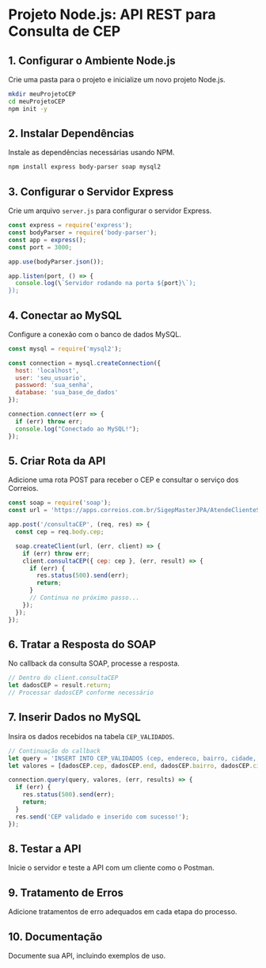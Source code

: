 
# Projeto Node.js: API REST para Consulta de CEP

## 1. Configurar o Ambiente Node.js
Crie uma pasta para o projeto e inicialize um novo projeto Node.js.
```bash
mkdir meuProjetoCEP
cd meuProjetoCEP
npm init -y
```

## 2. Instalar Dependências
Instale as dependências necessárias usando NPM.
```bash
npm install express body-parser soap mysql2
```

## 3. Configurar o Servidor Express
Crie um arquivo `server.js` para configurar o servidor Express.
```javascript
const express = require('express');
const bodyParser = require('body-parser');
const app = express();
const port = 3000;

app.use(bodyParser.json());

app.listen(port, () => {
  console.log(\`Servidor rodando na porta ${port}\`);
});
```

## 4. Conectar ao MySQL
Configure a conexão com o banco de dados MySQL.
```javascript
const mysql = require('mysql2');

const connection = mysql.createConnection({
  host: 'localhost',
  user: 'seu_usuario',
  password: 'sua_senha',
  database: 'sua_base_de_dados'
});

connection.connect(err => {
  if (err) throw err;
  console.log("Conectado ao MySQL!");
});
```

## 5. Criar Rota da API
Adicione uma rota POST para receber o CEP e consultar o serviço dos Correios.
```javascript
const soap = require('soap');
const url = 'https://apps.correios.com.br/SigepMasterJPA/AtendeClienteService/AtendeCliente?wsdl';

app.post('/consultaCEP', (req, res) => {
  const cep = req.body.cep;

  soap.createClient(url, (err, client) => {
    if (err) throw err;
    client.consultaCEP({ cep: cep }, (err, result) => {
      if (err) {
        res.status(500).send(err);
        return;
      }
      // Continua no próximo passo...
    });
  });
});
```

## 6. Tratar a Resposta do SOAP
No callback da consulta SOAP, processe a resposta.
```javascript
// Dentro do client.consultaCEP
let dadosCEP = result.return;
// Processar dadosCEP conforme necessário
```

## 7. Inserir Dados no MySQL
Insira os dados recebidos na tabela `CEP_VALIDADOS`.
```javascript
// Continuação do callback
let query = 'INSERT INTO CEP_VALIDADOS (cep, endereco, bairro, cidade, uf) VALUES (?, ?, ?, ?, ?)';
let valores = [dadosCEP.cep, dadosCEP.end, dadosCEP.bairro, dadosCEP.cidade, dadosCEP.uf];

connection.query(query, valores, (err, results) => {
  if (err) {
    res.status(500).send(err);
    return;
  }
  res.send('CEP validado e inserido com sucesso!');
});
```

## 8. Testar a API
Inicie o servidor e teste a API com um cliente como o Postman.

## 9. Tratamento de Erros
Adicione tratamentos de erro adequados em cada etapa do processo.

## 10. Documentação
Documente sua API, incluindo exemplos de uso.
